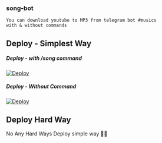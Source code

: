 ### song-bot
```
You can download youtube to MP3 from telegram bot #musics
with & without commands
```

## Deploy - Simplest Way
##### Deploy - with /song command

[![Deploy](https://www.herokucdn.com/deploy/button.svg)](https://heroku.com/deploy?template=https://github.com/JinnSulthan/song-bot/tree/main)

##### Deploy - Without Command
[![Deploy](https://www.herokucdn.com/deploy/button.svg)](https://heroku.com/deploy?template=https://github.com/JinnSulthan/song-bot/tree/Without-CMD)

## Deploy Hard Way
No Any Hard Ways Deploy simple way 🤗🤣

